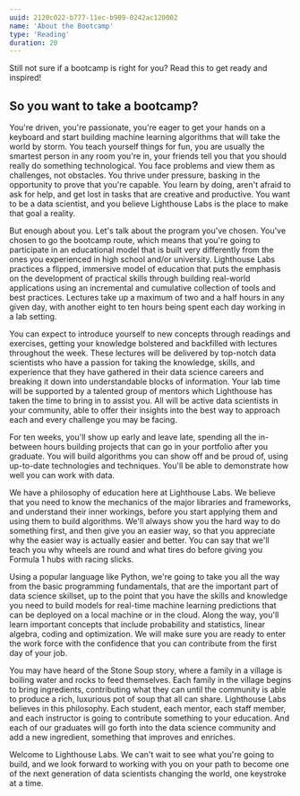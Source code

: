 ```yaml
---
uuid: 2120c022-b777-11ec-b909-0242ac120002
name: 'About the Bootcamp'
type: 'Reading'
duration: 20
---
```



Still not sure if a bootcamp is right for you? Read this to get ready and inspired!

## So you want to take a bootcamp?

You're driven, you're passionate, you're eager to get your hands on a keyboard and start building machine learning algorithms that will take the world by storm. You teach yourself things for fun, you are usually the smartest person in any room you're in, your friends tell you that you should really do something technological. You face problems and view them as challenges, not obstacles. You thrive under pressure, basking in the opportunity to prove that you're capable. You learn by doing, aren't afraid to ask for help, and get lost in tasks that are creative and productive. You want to be a data scientist, and you believe Lighthouse Labs is the place to make that goal a reality.

But enough about you. Let's talk about the program you've chosen. You've chosen to go the bootcamp route, which means that you're going to participate in an educational model that is built very differently from the ones you experienced in high school and/or university. Lighthouse Labs practices a flipped, immersive model of education that puts the emphasis on the development of practical skills through building real-world applications using an incremental and cumulative collection of tools and best practices. Lectures take up a maximum of two and a half hours in any given day, with another eight to ten hours being spent each day working in a lab setting.

You can expect to introduce yourself to new concepts through readings and exercises, getting your knowledge bolstered and backfilled with lectures throughout the week. These lectures will be delivered by top-notch data scientists who have a passion for taking the knowledge, skills, and experience that they have gathered in their data science careers and breaking it down into understandable blocks of information. Your lab time will be supported by a talented group of mentors which Lighthouse has taken the time to bring in to assist you. All will be active data scientists in your community, able to offer their insights into the best way to approach each and every challenge you may be facing.

For ten weeks, you'll show up early and leave late, spending all the in-between hours building projects that can go in your portfolio after you graduate. You will build algorithms you can show off and be proud of, using up-to-date technologies and techniques. You'll be able to demonstrate how well you can work with data.

We have a philosophy of education here at Lighthouse Labs. We believe that you need to know the mechanics of the major libraries and frameworks, and understand their inner workings, before you start applying them and using them to build algorithms. We'll always show you the hard way to do something first, and then give you an easier way, so that you appreciate why the easier way is actually easier and better. You can say that we'll teach you why wheels are round and what tires do before giving you Formula 1 hubs with racing slicks.

Using a popular language like Python, we're going to take you all the way from the basic programming fundamentals, that are the important part of data science skillset, up to the point that you have the skills and knowledge you need to build models for real-time machine learning predictions that can be deployed on a local machine or in the cloud. Along the way, you'll learn important concepts that include probability and statistics, linear algebra, coding and optimization. We will make sure you are ready to enter the work force with the confidence that you can contribute from the first day of your job.

You may have heard of the Stone Soup story, where a family in a village is boiling water and rocks to feed themselves. Each family in the village begins to bring ingredients, contributing what they can until the community is able to produce a rich, luxurious pot of soup that all can share. Lighthouse Labs believes in this philosophy. Each student, each mentor, each staff member, and each instructor is going to contribute something to your education. And each of our graduates will go forth into the data science community and add a new ingredient, something that improves and enriches.

Welcome to Lighthouse Labs. We can't wait to see what you're going to build, and we look forward to working with you on your path to become one of the next generation of data scientists changing the world, one keystroke at a time.
